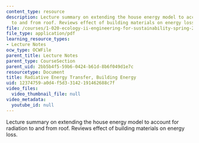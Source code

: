 ```yaml
---
content_type: resource
description: Lecture summary on extending the house energy model to account for radiation
  to and from roof. Reviews effect of building materials on energy loss.
file: /courses/1-020-ecology-ii-engineering-for-sustainability-spring-2008/12374759a0d4f5d33142191462688c7f_lec10.pdf
file_type: application/pdf
learning_resource_types:
- Lecture Notes
ocw_type: OCWFile
parent_title: Lecture Notes
parent_type: CourseSection
parent_uid: 2bb5b4f5-59b6-0424-b61d-8b6f049d1e7c
resourcetype: Document
title: Radiative Energy Transfer, Building Energy
uid: 12374759-a0d4-f5d3-3142-191462688c7f
video_files:
  video_thumbnail_file: null
video_metadata:
  youtube_id: null
---
```

Lecture summary on extending the house energy model to account for radiation to and from roof. Reviews effect of building materials on energy loss.

